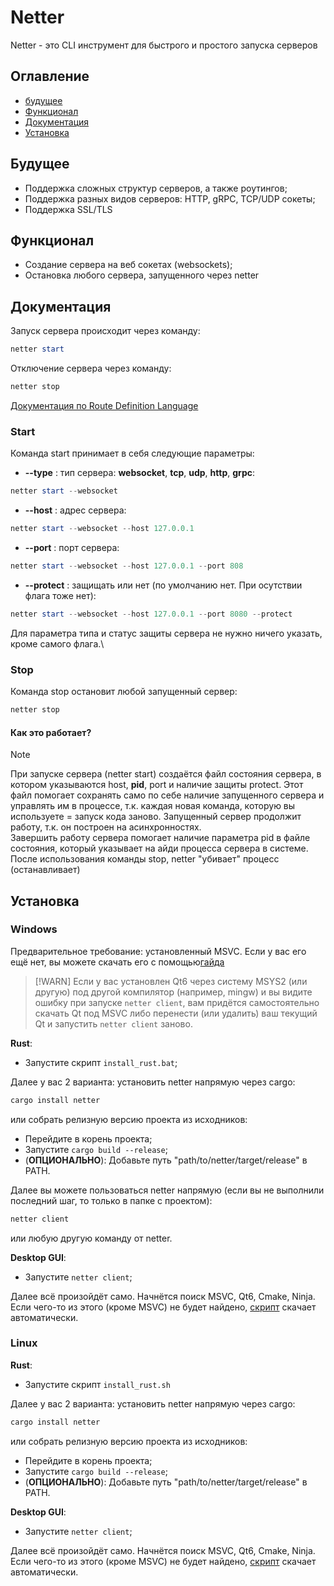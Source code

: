 # Netter

Netter - это CLI инструмент для быстрого и простого запуска серверов

## Оглавление

* [будущее](#будущее)
* [Функционал](#функционал)
* [Документация](#документация)
* [Установка](#установка)

## Будущее

* Поддержка сложных структур серверов, а также роутингов;
* Поддержка разных видов серверов: HTTP, gRPC, TCP/UDP сокеты;
* Поддержка SSL/TLS

## Функционал

* Создание сервера на веб сокетах (websockets);
* Остановка любого сервера, запущенного через netter

## Документация

Запуск сервера происходит через команду:

``` powershell
netter start
```

Отключение сервера через команду:

```powershell
netter stop
```

[Документация по Route Definition Language](RDL_DOCUMENTATION_ru.md)

### Start

Команда start принимает в себя следующие параметры:

* **--type** : тип сервера: **websocket**, **tcp**, **udp**, **http**, **grpc**:

``` powershell
netter start --websocket
```

* **--host** : адрес сервера:

``` powershell
netter start --websocket --host 127.0.0.1
```

* **--port** : порт сервера:

``` powershell
netter start --websocket --host 127.0.0.1 --port 808
```

* **--protect** : защищать или нет (по умолчанию нет. При осутствии флага тоже нет):

```powershell
netter start --websocket --host 127.0.0.1 --port 8080 --protect
```

Для параметра типа и статус защиты сервера не нужно ничего указать, кроме самого флага.\

### Stop

Команда stop остановит любой запущенный сервер:

```powershell
netter stop
```

#### Как это работает?

> [!NOTE]
> При запуске сервера (netter start) создаётся файл состояния сервера, в котором указываются host, **pid**, port и наличие защиты protect. Этот файл помогает сохранять само по себе наличие запущенного сервера и управлять им в процессе, т.к. каждая новая команда, которую вы используете = запуск кода заново. Запущенный сервер продолжит работу, т.к. он построен на асинхронностях.\
> Завершить работу сервера помогает наличие параметра pid в файле состояния, который указывает на айди процесса сервера в системе. После использования команды stop, netter "убивает" процесс (останавливает)

## Установка

### Windows

Предварительное требование: установленный MSVC. Если у вас его ещё нет, вы можете скачать его с помощью[гайда](https://learn.microsoft.com/ru-ru/cpp/build/vscpp-step-0-installation?view=msvc-170)

> [!WARN]
> Если у вас установлен Qt6 через систему MSYS2 (или другую) под другой компилятор (например, mingw) и вы видите ошибку при запуске `netter client`, вам придётся самостоятельно скачать Qt под MSVC либо перенести (или удалить) ваш текущий Qt и запустить `netter client` заново.

**Rust**:

* Запустите скрипт `install_rust.bat`;

Далее у вас 2 варианта: установить netter напрямую через cargo:

```powershell
cargo install netter
```

или собрать релизную версию проекта из исходников:

* Перейдите в корень проекта;
* Запустите `cargo build --release`;
* (**ОПЦИОНАЛЬНО**): Добавьте путь "path/to/netter/target/release" в PATH.

Далее вы можете пользоваться netter напрямую (если вы не выполнили последний шаг, то только в папке с проектом):

```powershell
netter client
```

или любую другую команду от netter.

**Desktop GUI**:

* Запустите `netter client`;

Далее всё произойдёт само. Начнётся поиск MSVC, Qt6, Cmake, Ninja. Если чего-то из этого (кроме MSVC) не будет найдено, [скрипт](setup_dependencies.py) скачает автоматически.

### Linux

**Rust**:

* Запустите скрипт `install_rust.sh`

Далее у вас 2 варианта: установить netter напрямую через cargo:

```powershell
cargo install netter
```

или собрать релизную версию проекта из исходников:

* Перейдите в корень проекта;
* Запустите `cargo build --release`;
* (**ОПЦИОНАЛЬНО**): Добавьте путь "path/to/netter/target/release" в PATH.

**Desktop GUI**:

* Запустите `netter client`;

Далее всё произойдёт само. Начнётся поиск MSVC, Qt6, Cmake, Ninja. Если чего-то из этого (кроме MSVC) не будет найдено, [скрипт](setup_dependencies.py) скачает автоматически.
